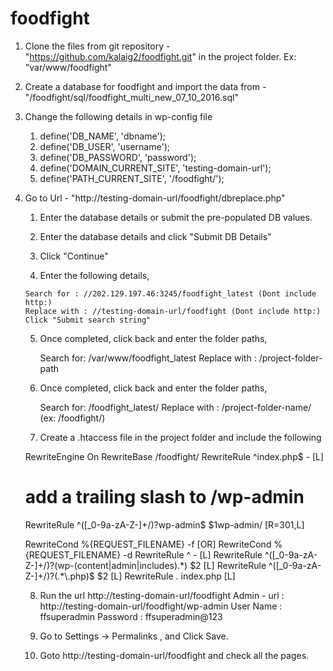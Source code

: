 # foodfight


1. Clone the files from git repository - "https://github.com/kalaig2/foodfight.git" in the project folder.
Ex: "var/www/foodfight"

2. Create a database for foodfight and import the data from  - "/foodfight/sql/foodfight_multi_new_07_10_2016.sql"

3. Change the following details in wp-config file

      1. define('DB_NAME', 'dbname');
      2. define('DB_USER', 'username');
      3. define('DB_PASSWORD', 'password');
      4. define('DOMAIN_CURRENT_SITE', 'testing-domain-url');
      5.    define('PATH_CURRENT_SITE', '/foodfight/');


3. Go to Url - "http://testing-domain-url/foodfight/dbreplace.php"
      1. Enter the database details or submit the pre-populated DB values.

      2. Enter the database details and click "Submit DB Details"

      3. Click "Continue"

      4. Enter the following details,

       Search for : //202.129.197.46:3245/foodfight_latest (Dont include http:)
       Replace with : //testing-domain-url/foodfight (Dont include http:)
       Click "Submit search string"

     5. Once completed, click back and enter the folder paths,

        Search for: /var/www/foodfight_latest
        Replace with : /project-folder-path

     6. Once completed, click back and enter the folder paths,

        Search for: /foodfight_latest/
        Replace with : /project-folder-name/ (ex: /foodfight/)

     7. Create a .htaccess file in the project folder and include the following

     RewriteEngine On
     RewriteBase /foodfight/
     RewriteRule ^index\.php$ - [L]

     # add a trailing slash to /wp-admin
     RewriteRule ^([_0-9a-zA-Z-]+/)?wp-admin$ $1wp-admin/ [R=301,L]

     RewriteCond %{REQUEST_FILENAME} -f [OR]
     RewriteCond %{REQUEST_FILENAME} -d
     RewriteRule ^ - [L]
     RewriteRule ^([_0-9a-zA-Z-]+/)?(wp-(content|admin|includes).*) $2 [L]
     RewriteRule ^([_0-9a-zA-Z-]+/)?(.*\.php)$ $2 [L]
     RewriteRule . index.php [L]


     8. Run the url http://testing-domain-url/foodfight
        Admin - url :  http://testing-domain-url/foodfight/wp-admin
        User Name : ffsuperadmin
        Password : ffsuperadmin@123



     9. Go to  Settings -> Permalinks , and Click Save.

     10. Goto http://testing-domain-url/foodfight and check all the pages.











